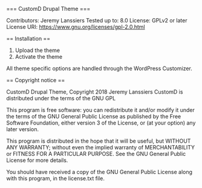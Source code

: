 === CustomD Drupal Theme ===

Contributors: Jeremy Lanssiers
Tested up to: 8.0
License: GPLv2 or later
License URI: https://www.gnu.org/licenses/gpl-2.0.html


== Installation ==

1. Upload the theme
2. Activate the theme

All theme specific options are handled through the WordPress Customizer.


== Copyright notice ==

CustomD Drupal Theme, Copyright 2018 Jeremy Lanssiers
CustomD is distributed under the terms of the GNU GPL

This program is free software: you can redistribute it and/or modify
it under the terms of the GNU General Public License as published by
the Free Software Foundation, either version 3 of the License, or
(at your option) any later version.

This program is distributed in the hope that it will be useful,
but WITHOUT ANY WARRANTY; without even the implied warranty of
MERCHANTABILITY or FITNESS FOR A PARTICULAR PURPOSE.  See the
GNU General Public License for more details.

You should have received a copy of the GNU General Public License
along with this program, in the license.txt file.